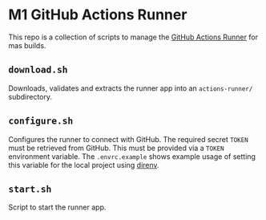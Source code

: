 # M1 GitHub Actions Runner

This repo is a collection of scripts to manage the
[GitHub Actions Runner](https://github.com/actions/runner) for mas builds.

## `download.sh`

Downloads, validates and extracts the runner app into an `actions-runner/` subdirectory.

## `configure.sh`

Configures the runner to connect with GitHub. The required secret `TOKEN` must be
retrieved from GitHub. This must be provided via a `TOKEN` environment variable.
The `.envrc.example` shows example usage of setting this variable for the local
project using [direnv](https://direnv.net).

## `start.sh`

Script to start the runner app.
